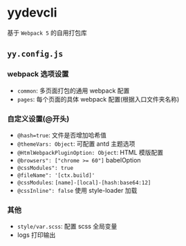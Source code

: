# yydevcli

基于 `Webpack 5` 的自用打包库

## `yy.config.js`

### webpack 选项设置

- `common`: 多页面打包的通用 webpack 配置
- `pages`: 每个页面的具体 webpack 配置(根据入口文件夹名称)

### 自定义设置(@开头)

- `@hash=true`: 文件是否增加哈希值
- `@themeVars: Object`: 可配置 antd 主题选项
- `@HtmlWebpackPluginOption: Object`: HTML 模版配置
- `@browsers": ["chrome >= 60"]` babelOption
- `@cssModules": true`
- `@fileName": '[ctx.build]'`
- `@cssModules`: `[name]-[local]-[hash:base64:12]`
- `@cssInline": false` 使用 style-loader 加载

### 其他

- `style/var.scss`: 配置 scss 全局变量
- logs 打印输出
